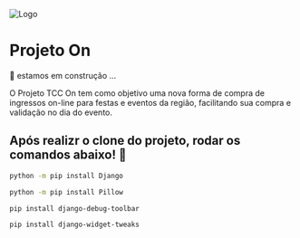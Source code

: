 
![Logo](https://export-download.canva.com/3D_og/DAEqG13D_og/21/0/0001-8773367642.jpg?X-Amz-Algorithm=AWS4-HMAC-SHA256&X-Amz-Credential=AKIAJHKNGJLC2J7OGJ6Q%2F20210927%2Fus-east-1%2Fs3%2Faws4_request&X-Amz-Date=20210927T184117Z&X-Amz-Expires=10489&X-Amz-Signature=02a1764a1efabbd3aba8711de0d0cdb7064c30795274f585ea56f91ae072c6ca&X-Amz-SignedHeaders=host&response-content-disposition=attachment%3B%20filename%2A%3DUTF-8%27%27Logo.jpg&response-expires=Mon%2C%2027%20Sep%202021%2021%3A36%3A06%20GMT)

    
# Projeto On
🚧 estamos em construção ...

O Projeto TCC On tem como objetivo uma nova forma de compra de ingressos on-line para festas e eventos da região, facilitando sua compra e validação no dia do evento. 

## Após realizr o clone do projeto, rodar os comandos abaixo! 🚨

```sh
python -m pip install Django
```
```sh
python -m pip install Pillow
```
```sh
pip install django-debug-toolbar
```
```sh
pip install django-widget-tweaks
```
  
